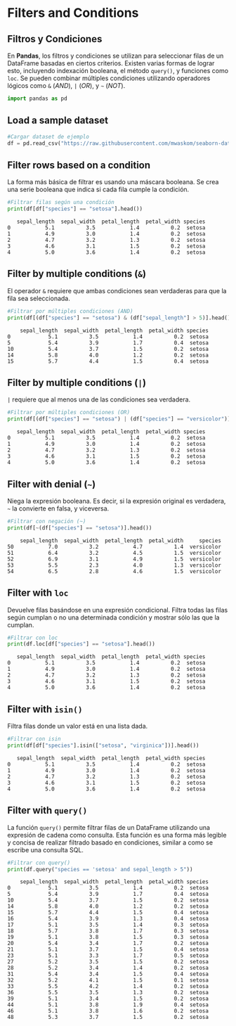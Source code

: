 # Filters and Conditions

## Filtros y Condiciones

En **Pandas**, los filtros y condiciones se utilizan para seleccionar filas de un DataFrame basadas en ciertos criterios. Existen varias formas de lograr esto, incluyendo indexación booleana, el método `query()`, y funciones como `loc`. Se pueden combinar múltiples condiciones utilizando operadores lógicos como `&` (*AND*), `|` (*OR*), y `~` (*NOT*).


```python
import pandas as pd
```

## Load a sample dataset


```python
#Cargar dataset de ejemplo
df = pd.read_csv("https://raw.githubusercontent.com/mwaskom/seaborn-data/master/iris.csv")
```

## Filter rows based on a condition

La forma más básica de filtrar es usando una máscara booleana. Se crea una serie booleana que indica si cada fila cumple la condición.


```python
#Filtrar filas según una condición
print(df[df["species"] == "setosa"].head())
```

       sepal_length  sepal_width  petal_length  petal_width species
    0           5.1          3.5           1.4          0.2  setosa
    1           4.9          3.0           1.4          0.2  setosa
    2           4.7          3.2           1.3          0.2  setosa
    3           4.6          3.1           1.5          0.2  setosa
    4           5.0          3.6           1.4          0.2  setosa
    

## Filter by multiple conditions (`&`)

El operador `&` requiere que ambas condiciones sean verdaderas para que la fila sea seleccionada.


```python
#Filtrar por múltiples condiciones (AND)
print(df[(df["species"] == "setosa") & (df["sepal_length"] > 5)].head())
```

        sepal_length  sepal_width  petal_length  petal_width species
    0            5.1          3.5           1.4          0.2  setosa
    5            5.4          3.9           1.7          0.4  setosa
    10           5.4          3.7           1.5          0.2  setosa
    14           5.8          4.0           1.2          0.2  setosa
    15           5.7          4.4           1.5          0.4  setosa
    

## Filter by multiple conditions (`|`)

`|` requiere que al menos una de las condiciones sea verdadera.


```python
#Filtrar por múltiples condiciones (OR)
print(df[(df["species"] == "setosa") | (df["species"] == "versicolor")].head())
```

       sepal_length  sepal_width  petal_length  petal_width species
    0           5.1          3.5           1.4          0.2  setosa
    1           4.9          3.0           1.4          0.2  setosa
    2           4.7          3.2           1.3          0.2  setosa
    3           4.6          3.1           1.5          0.2  setosa
    4           5.0          3.6           1.4          0.2  setosa
    

## Filter with denial (`~`)

Niega la expresión booleana. Es decir, si la expresión original es verdadera, `~` la convierte en falsa, y viceversa.


```python
#Filtrar con negación (~)
print(df[~(df["species"] == "setosa")].head())
```

        sepal_length  sepal_width  petal_length  petal_width     species
    50           7.0          3.2           4.7          1.4  versicolor
    51           6.4          3.2           4.5          1.5  versicolor
    52           6.9          3.1           4.9          1.5  versicolor
    53           5.5          2.3           4.0          1.3  versicolor
    54           6.5          2.8           4.6          1.5  versicolor
    

## Filter with `loc`

Devuelve filas basándose en una expresión condicional. Filtra todas las filas según cumplan o no una determinada condición y mostrar sólo las que la cumplan.


```python
#Filtrar con loc
print(df.loc[df["species"] == "setosa"].head())
```

       sepal_length  sepal_width  petal_length  petal_width species
    0           5.1          3.5           1.4          0.2  setosa
    1           4.9          3.0           1.4          0.2  setosa
    2           4.7          3.2           1.3          0.2  setosa
    3           4.6          3.1           1.5          0.2  setosa
    4           5.0          3.6           1.4          0.2  setosa
    

## Filter with `isin()`

Filtra filas donde un valor está en una lista dada.


```python
#Filtrar con isin
print(df[df["species"].isin(["setosa", "virginica"])].head())
```

       sepal_length  sepal_width  petal_length  petal_width species
    0           5.1          3.5           1.4          0.2  setosa
    1           4.9          3.0           1.4          0.2  setosa
    2           4.7          3.2           1.3          0.2  setosa
    3           4.6          3.1           1.5          0.2  setosa
    4           5.0          3.6           1.4          0.2  setosa
    

## Filter with `query()`

La función `query()` permite filtrar filas de un DataFrame utilizando una expresión de cadena como consulta. Esta función es una forma más legible y concisa de realizar filtrado basado en condiciones, similar a como se escribe una consulta SQL.


```python
#Filtrar con query()
print(df.query("species == 'setosa' and sepal_length > 5"))
```

        sepal_length  sepal_width  petal_length  petal_width species
    0            5.1          3.5           1.4          0.2  setosa
    5            5.4          3.9           1.7          0.4  setosa
    10           5.4          3.7           1.5          0.2  setosa
    14           5.8          4.0           1.2          0.2  setosa
    15           5.7          4.4           1.5          0.4  setosa
    16           5.4          3.9           1.3          0.4  setosa
    17           5.1          3.5           1.4          0.3  setosa
    18           5.7          3.8           1.7          0.3  setosa
    19           5.1          3.8           1.5          0.3  setosa
    20           5.4          3.4           1.7          0.2  setosa
    21           5.1          3.7           1.5          0.4  setosa
    23           5.1          3.3           1.7          0.5  setosa
    27           5.2          3.5           1.5          0.2  setosa
    28           5.2          3.4           1.4          0.2  setosa
    31           5.4          3.4           1.5          0.4  setosa
    32           5.2          4.1           1.5          0.1  setosa
    33           5.5          4.2           1.4          0.2  setosa
    36           5.5          3.5           1.3          0.2  setosa
    39           5.1          3.4           1.5          0.2  setosa
    44           5.1          3.8           1.9          0.4  setosa
    46           5.1          3.8           1.6          0.2  setosa
    48           5.3          3.7           1.5          0.2  setosa
    
